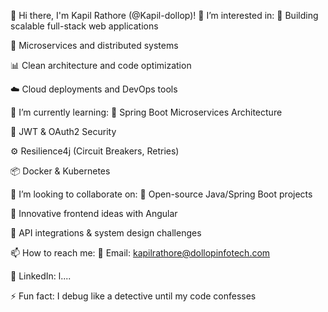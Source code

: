 👋 Hi there, I'm Kapil Rathore (@Kapil-dollop)!
👀 I’m interested in:
🧠 Building scalable full-stack web applications

📱 Microservices and distributed systems

📊 Clean architecture and code optimization

☁️ Cloud deployments and DevOps tools

🌱 I’m currently learning:
🧩 Spring Boot Microservices Architecture

🔐 JWT & OAuth2 Security

⚙️ Resilience4j (Circuit Breakers, Retries)

📦 Docker & Kubernetes

💞️ I’m looking to collaborate on:
🚀 Open-source Java/Spring Boot projects

🧪 Innovative frontend ideas with Angular

🔗 API integrations & system design challenges

📫 How to reach me:
📧 Email: kapilrathore@dollopinfotech.com

💼 LinkedIn: l....

⚡ Fun fact:
I debug like a detective until my code confesses 
